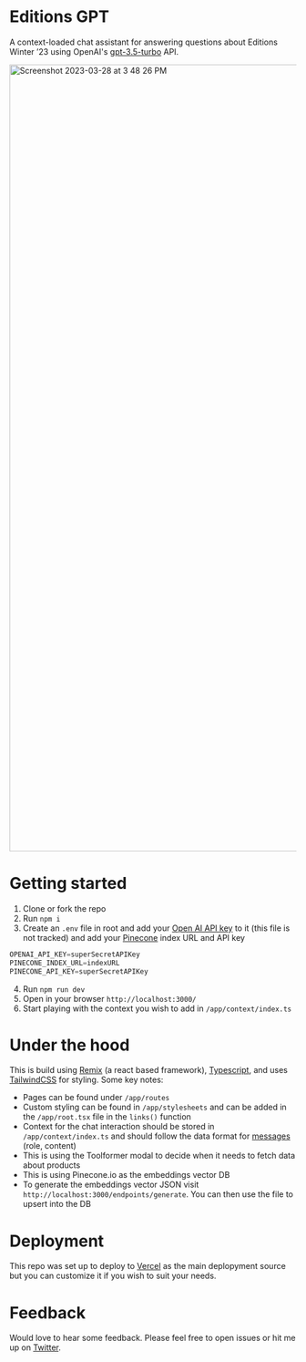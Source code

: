# Editions GPT
A context-loaded chat assistant for answering questions about Editions Winter ’23 using OpenAI's [gpt-3.5-turbo](https://platform.openai.com/docs/guides/chat) API.

<img width="1381" alt="Screenshot 2023-03-28 at 3 48 26 PM" src="https://user-images.githubusercontent.com/58700044/228587624-4900913c-cc36-45b6-8232-724a4d7ce941.png">


# Getting started
1. Clone or fork the repo
2. Run `npm i`
3. Create an `.env` file in root and add your [Open AI API key](https://platform.openai.com/account/api-keys) to it (this file is not tracked) and add your [Pinecone](https://pinecone.io) index URL and API key
```javaScript
OPENAI_API_KEY=superSecretAPIKey
PINECONE_INDEX_URL=indexURL
PINECONE_API_KEY=superSecretAPIKey
```
4. Run `npm run dev`
5. Open in your browser `http://localhost:3000/`
6. Start playing with the context you wish to add in `/app/context/index.ts`

# Under the hood
This is build using [Remix](https://remix.run/) (a react based framework), [Typescript](https://www.typescriptlang.org/), and uses [TailwindCSS](https://tailwindcss.com/) for styling. Some key notes:
- Pages can be found under `/app/routes`
- Custom styling can be found in `/app/stylesheets` and can be added in the `/app/root.tsx` file in the `links()` function
- Context for the chat interaction should be stored in `/app/context/index.ts` and should follow the data format for [messages](https://platform.openai.com/docs/guides/chat/introduction) (role, content)
- This is using the Toolformer modal to decide when it needs to fetch data about products
- This is using Pinecone.io as the embeddings vector DB
- To generate the embeddings vector JSON visit `http://localhost:3000/endpoints/generate`. You can then use the file to upsert into the DB

# Deployment
This repo was set up to deploy to [Vercel](https://vercel.com/) as the main deplopyment source but you can customize it if you wish to suit your needs.

# Feedback
Would love to hear some feedback. Please feel free to open issues or hit me up on [Twitter](https://twitter.com/JoshSanger_eth).
